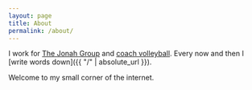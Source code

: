 ```yaml
---
layout: page
title: About
permalink: /about/
---
```


I work for [The Jonah Group](https://www.jonahgroup.com/) and [coach volleyball](http://www.varsityblues.ca/roster.aspx?path=mvball). Every now and then I [write words down]({{ "/" | absolute_url }}).

Welcome to my small corner of the internet.
